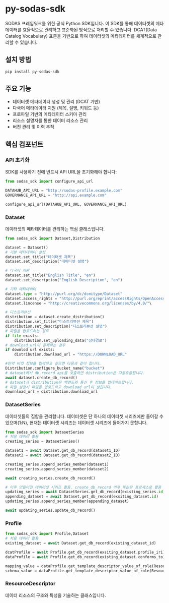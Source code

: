 # py-sodas-sdk

SODAS 프레임워크를 위한 공식 Python SDK입니다.
이 SDK를 통해 데이터셋의 메타데이터를 효율적으로 관리하고 표준화된 방식으로 처리할 수 있습니다.
DCAT(Data Catalog Vocabulary) 표준을 기반으로 하여 데이터셋의 메타데이터를 체계적으로 관리할 수 있습니다.

## 설치 방법

```bash
pip install py-sodas-sdk
```

## 주요 기능

- 데이터셋 메타데이터 생성 및 관리 (DCAT 기반)
- 다국어 메타데이터 지원 (제목, 설명, 키워드 등)
- 프로파일 기반의 메타데이터 스키마 관리
- 리소스 설명자를 통한 데이터 리소스 관리
- 버전 관리 및 이력 추적

## 핵심 컴포넌트

### API 초기화

SDK를 사용하기 전에 반드시 API URL을 초기화해야 합니다:

```python
from sodas_sdk import configure_api_url

DATAHUB_API_URL = "http://sodas-profile.example.com"
GOVERNANCE_API_URL = "http://api.example.com"

configure_api_url(DATAHUB_API_URL, GOVERNANCE_API_URL)
```

### Dataset

데이터셋의 메타데이터를 관리하는 핵심 클래스입니다.

```python
from sodas_sdk import Dataset,Distribution

dataset = Dataset()
# 기본 메타데이터 설정
dataset.set_title("데이터셋 제목")
dataset.set_description("데이터셋 설명")

# 다국어 지원
dataset.set_title("English Title", "en")
dataset.set_description("English Description", "en")

# 기타 메타데이터
dataset.type = "http://purl.org/dc/dcmitype/Dataset"
dataset.access_rights = "http://purl.org/eprint/accessRights/OpenAccess"
dataset.lincense = "http://creativecommons.org/licenses/by/4.0/"\

# 디스트리뷰션
distribution = dataset.create_distribution()
distribution.set_title("디스트리뷰션 제목")
distribution.set_description("디스트리뷰션 설명")
# 파일을 업로드하는 경우
if file exists:
    distribution.set_uploading_data("상대경로")
# download_url이 존재하는 경우
if downlod url exists:
    distribution.download_url = "https://DOWNLOAD_URL"

#만약 버킷 정보를 입력하고 싶으면 다음과 같이 합니다.
Distribution.configure_bucket_name("bucket")
# dataset에서 db_record api를 호출하면 distribution은 자동호출됩니다.
await dataset.create_db_record()
# dataset과 distribution은 백엔드와 통신 후 정보를 업데이트합니다.
# 파일 설정시 파일을 업로드하고 download_url이 생깁니다.
downnload_url = distribution.download_url
```

### DatasetSeries

데이터셋들의 집합을 관리합니다.
데이터셋은 단 하나의 데이터셋 시리즈에만 들어갈 수 있으며(1:N),
현재는 데이터셋 시리즈는 데이터셋 시리즈에 들어가지 못합니다.

```python
from sodas_sdk import DatasetSeries
# 처음 데이터 활용
creating_series = DatasetSeries()

dataset1 = await Dataset.get_db_record(dataset1_ID)
dataset2 = await Dataset.get_db_record(dataset2_ID)

creating_series.append_series_member(dataset1)
creating_series.append_series_member(dataset2)

await creating_series.create_db_record()

# 이후 만들어진 데이터셋 시리즈 활용. create_db_record 이후 똑같은 프로세스로 활용 가능합니다.
updating_series = await DatasetSeries.get_db_record(existing_series.id)
appending_dataset = await Dataset.get_db_record(exsiting_dataset.id)
updating_series.append_series_member(appending_dataset)

await updating_series.update_db_record()
```

### Profile

```python
from sodas_sdk import Profile,Dataset
# 처음 데이터 활용
existing_dataset = await Dataset.get_db_record(existing_dataset_id)

dcatProfile = await Profile.get_db_record(exsiting_dataset.profile_iri)
dataProfile = await Profile.get_db_record(existing_dataset.conforms_to)

mapping_value = dataProfile.get_template_descriptor_value_of_role(ResourceDescriptorRole.MAPPING)
schema_value = dataProfile.get_template_descriptor_value_of_role(ResourceDescriptorRole.SCHEMA)
```

### ResourceDescriptor

데이터 리소스의 구조와 특성을 기술하는 클래스입니다.
